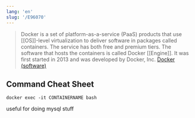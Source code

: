 ```yaml
---
lang: 'en'
slug: '/E96070'
---
```


> Docker is a set of platform-as-a-service (PaaS) products that use [[OS]]-level virtualization to deliver software in packages called containers. The service has both free and premium tiers. The software that hosts the containers is called Docker [[Engine]]. It was first started in 2013 and was developed by Docker, Inc. [Docker (software)](<https://en.wikipedia.org/wiki/Docker_(software)>)

## Command Cheat Sheet

```
docker exec -it CONTAINERNAME bash
```

useful for doing mysql stuff
